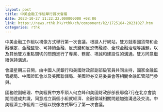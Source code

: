 ```yaml
---
layout: post
title: 中美金融工作組舉行首次會議
date: 2023-10-27 11:22:22.000000000 +08:00
link: https://news.rthk.hk/rthk/ch/component/k2/1725184-20231027.htm
categories: rthk
---
```


中美金融工作組以視像方式舉行第一次會議。根據人行網站，雙方就兩國貨幣和金融穩定、金融監管、可持續金融、反洗錢和反恐怖融資、全球金融治理等議題，以及其他雙方重點關切的問題進行了專業、務實、坦誠和建設性的溝通。雙方同意繼續保持溝通。

會議星期三召開，由中國人民銀行和美國財政部副部級官員共同主持，國家金融監管總局、中國證監會以及美國聯儲局、美國證券交易委員會等相關金融監管部門參與。

國務院副總理、中美經貿中方牽頭人何立峰和美國財政部部長耶倫7月在北京會談期間達成共識，同意成立兩個小組就經濟、金融領域相關問題加強溝通及交流。中美經濟工作組周二已經以視像方式舉行了第一次會議。
